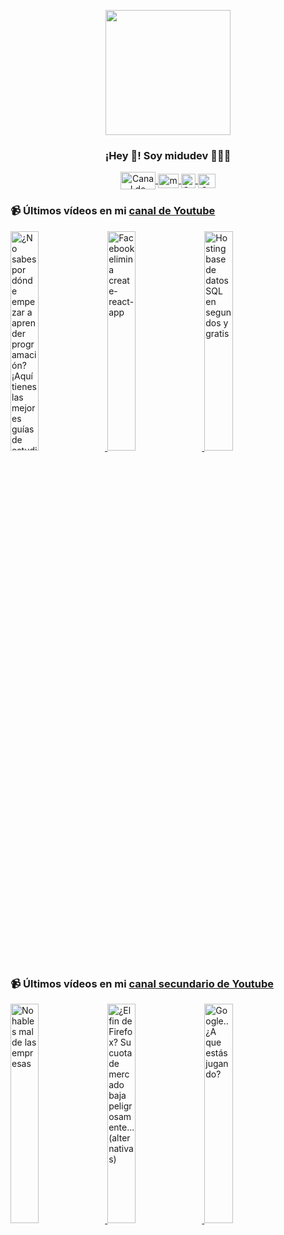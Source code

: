 <p align="center" width="300">
   <img align="center" width="200" src="https://user-images.githubusercontent.com/1561955/106762302-fda9de00-6635-11eb-99be-3ef744e60c0e.png" />
   <h3 align="center">¡Hey 👋! Soy midudev 👨🏻‍💻</h3>
</p>

<p align="center">
   <a href="https://twitch.tv/midudev" target="blank">
    <img align="center" src="https://upload.wikimedia.org/wikipedia/commons/c/ce/Twitch_logo_2019.svg" alt="Canal de Twitch de midudev" height="28px" width="56px" />
  </a>
  <span style="width: 8px;"> </span>
   <a href="https://youtube.com/midudev" target="blank">
    <img align="center" src="https://upload.wikimedia.org/wikipedia/commons/0/09/YouTube_full-color_icon_%282017%29.svg" alt="midudev" height="23px" width="33px" />
  </a>
  <span style="width: 8px;"> </span>
  <a href="https://instagram.com/midu.dev" target="blank">
    <img align="center" src="https://upload.wikimedia.org/wikipedia/commons/e/e7/Instagram_logo_2016.svg" alt="Canal de Instagram de midu.dev" height="23px" width="23px" />
  </a>
  <span style="width: 8px;"> </span>
  <a href="https://twitter.com/midudev" target="blank">
    <img align="center" src="https://upload.wikimedia.org/wikipedia/commons/thumb/6/6f/Logo_of_Twitter.svg/2491px-Logo_of_Twitter.svg.png" alt="Canal de Twitter de midudev" height="23px" width="28px" />
  </a>
</p>

### 📹 Últimos vídeos en mi [canal de Youtube](https://youtube.com/midudev?sub_confirmation=1)

<a href='https://youtu.be/b2H6RC56XLo' target='_blank'>
  <img width='30%' src='https://img.youtube.com/vi/b2H6RC56XLo/mqdefault.jpg' alt='¿No sabes por dónde empezar a aprender programación? ¡Aquí tienes las mejores guías de estudio.

Est' />
</a>
<a href='https://youtu.be/vBXX4s0aAns' target='_blank'>
  <img width='30%' src='https://img.youtube.com/vi/vBXX4s0aAns/mqdefault.jpg' alt='Facebook elimina create-react-app' />
</a>
<a href='https://youtu.be/SPkfAGWF6zk' target='_blank'>
  <img width='30%' src='https://img.youtube.com/vi/SPkfAGWF6zk/mqdefault.jpg' alt='Hosting base de datos SQL en segundos y gratis' />
</a>

### 📹 Últimos vídeos en mi [canal secundario de Youtube](https://youtube.com/midulive?sub_confirmation=1)

<a href='https://youtu.be/m82IeOmOwRQ' target='_blank'>
  <img width='30%' src='https://img.youtube.com/vi/m82IeOmOwRQ/mqdefault.jpg' alt='No hables mal de las empresas' />
</a>
<a href='https://youtu.be/4IwsYNKvDNo' target='_blank'>
  <img width='30%' src='https://img.youtube.com/vi/4IwsYNKvDNo/mqdefault.jpg' alt='¿El fin de Firefox? Su cuota de mercado baja peligrosamente... (alternativas)' />
</a>
<a href='https://youtu.be/Al7G8McIa04' target='_blank'>
  <img width='30%' src='https://img.youtube.com/vi/Al7G8McIa04/mqdefault.jpg' alt='Google.. ¿A que estás jugando?' />
</a>